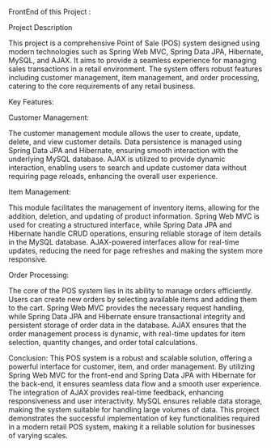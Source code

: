 FrontEnd of this Project :

Project Description 

This project is a comprehensive Point of Sale (POS) system designed using modern technologies such as Spring Web MVC, Spring Data JPA, Hibernate, MySQL, and AJAX. It aims to provide a seamless experience for managing sales transactions in a retail environment. The system offers robust features including customer management, item management, and order processing, catering to the core requirements of any retail business.

Key Features:

Customer Management:

The customer management module allows the user to create, update, delete, and view customer details.
Data persistence is managed using Spring Data JPA and Hibernate, ensuring smooth interaction with the underlying MySQL database.
AJAX is utilized to provide dynamic interaction, enabling users to search and update customer data without requiring page reloads, enhancing the overall user experience.

Item Management:

This module facilitates the management of inventory items, allowing for the addition, deletion, and updating of product information.
Spring Web MVC is used for creating a structured interface, while Spring Data JPA and Hibernate handle CRUD operations, ensuring reliable storage of item details in the MySQL database.
AJAX-powered interfaces allow for real-time updates, reducing the need for page refreshes and making the system more responsive.

Order Processing:

The core of the POS system lies in its ability to manage orders efficiently. Users can create new orders by selecting available items and adding them to the cart.
Spring Web MVC provides the necessary request handling, while Spring Data JPA and Hibernate ensure transactional integrity and persistent storage of order data in the database.
AJAX ensures that the order management process is dynamic, with real-time updates for item selection, quantity changes, and order total calculations.

Conclusion:
This POS system is a robust and scalable solution, offering a powerful interface for customer, item, and order management. By utilizing Spring Web MVC for the front-end and Spring Data JPA with Hibernate for the back-end, it ensures seamless data flow and a smooth user experience. The integration of AJAX provides real-time feedback, enhancing responsiveness and user interactivity. MySQL ensures reliable data storage, making the system suitable for handling large volumes of data. This project demonstrates the successful implementation of key functionalities required in a modern retail POS system, making it a reliable solution for businesses of varying scales.
